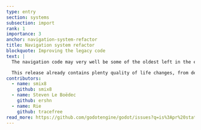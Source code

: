 ```yaml
---
type: entry
section: systems
subsection: import
rank: 1
importance: 3
anchor: navigation-system-refactor
title: Navigation system refactor
blockquote: Improving the legacy code
text: |
  The navigation code may very well be some of the oldest left in the engine's codebase. Therefore the navigation team has taken up the task to clean up thoroughly and add improvements to outdated areas.

  This release already contains plenty quality of life changes, from debug indicators to show the direction of navigation links, to supporting the obstactle node's transform, and more. In general, navigation features are going to be faster, in no small part due to the heap now being used to store navigation data.
contributors:
  - name: smix8
    github: smix8
  - name: Steven Le Boëdec
    github: ershn
  - name: Rie
    github: tracefree
read_more: https://github.com/godotengine/godot/issues?q=is%3Apr%20state%3Amerged%20100129%2085965%2096730%20101010
---
```

